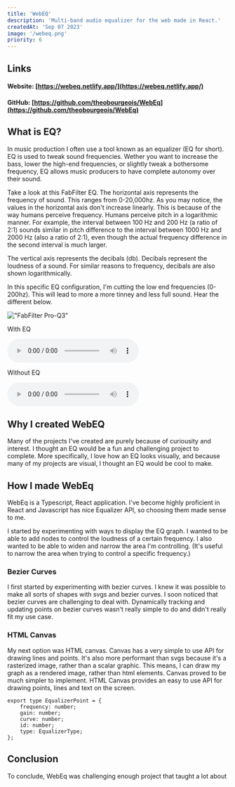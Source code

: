 ```yaml
---
title: 'WebEQ'
description: 'Multi-band audio equalizer for the web made in React.'
createdAt: 'Sep 07 2023'
image: '/webeq.png'
priority: 6
---
```

## Links
#### Website: [https://webeq.netlify.app/](https://webeq.netlify.app/)
#### GitHub: [https://github.com/theobourgeois/WebEq](https://github.com/theobourgeois/WebEq)

## What is EQ?

In music production I often use a tool known as an equalizer (EQ for short). EQ is used to tweak sound frequencies. Wether you want to increase the bass, lower the high-end frequencies, or slightly tweak a bothersome frequency, EQ allows music producers to have complete autonomy over their sound.

Take a look at this FabFilter EQ. The horizontal axis represents the frequency of sound. This ranges from 0-20,000hz. As you may notice, the values in the horizontal axis don't increase linearly. This is because of the way humans perceive frequency. Humans perceive pitch in a logarithmic manner. For example, the interval between 100 Hz and 200 Hz (a ratio of 2:1) sounds similar in pitch difference to the interval between 1000 Hz and 2000 Hz (also a ratio of 2:1), even though the actual frequency difference in the second interval is much larger.

The vertical axis represents the decibals (db). Decibals represent the loudness of a sound. For similar reasons to frequency, decibals are also shown logarithmically.

In this specific EQ configuration, I'm cutting the low end frequencies (0-200hz). This will lead to more a more tinney and less full sound. Hear the different below. 

!["FabFilter Pro-Q3"](/proq.png)

With EQ
<figure style="margin:0">
  <audio
      controls
      src="/eqed.mp3">
          Your browser does not support the audio element.
  </audio>
</figure>

Without EQ
<figure style="margin:0">
  <audio
      controls
      src="/noqed.mp3">
          Your browser does not support the audio element.
  </audio>
</figure>

## Why I created WebEQ
Many of the projects I've created are purely because of curiousity and interest. I thought an EQ would be a fun and challenging project to complete. More specifically, I love how an EQ looks visually, and because many of my projects are visual, I thought an EQ would be cool to make. 

## How I made WebEq
WebEq is a Typescript, React application. I've become highly proficient in React and Javascript has nice Equalizer API, so choosing them made sense to me. 

I started by experimenting with ways to display the EQ graph. I wanted to be able to add nodes to control the loudness of a certain frequency. I also wanted to be able to widen and narrow the area I'm controlling. (It's useful to narrow the area when trying to control a specific frequency.) 

### Bezier Curves
I first started by experimenting with bezier curves. I knew it was possible to make all sorts of shapes with svgs and bezier curves. I soon noticed that bezier curves are challenging to deal with. Dynamically tracking and updating points on bezier curves wasn't really simple to do and didn't really fit my use case. 

### HTML Canvas
My next option was HTML canvas. Canvas has a very simple to use API for drawing lines and points. It's also more performant than svgs because it's a rasterized image, rather than a scalar graphic. This means, I can draw my graph as a rendered image, rather than html elements. Canvas proved to be much simpler to implement. HTML Canvas provides an easy to use API for drawing points, lines and text on the screen. 


```
export type EqualizerPoint = {
    frequency: number;
    gain: number;
    curve: number;
    id: number;
    type: EqualizerType;
};
```


## Conclusion
To conclude, WebEq was challenging enough project that taught a lot about 